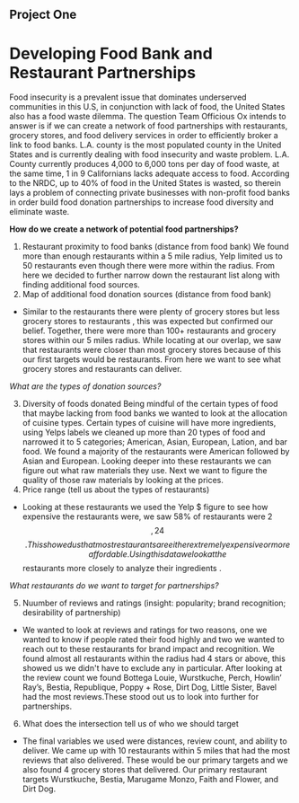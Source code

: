 ## Project One

# Developing Food Bank and Restaurant Partnerships

Food insecurity is a prevalent issue that dominates underserved communities in this U.S, in conjunction with lack of food, the United States also has a food waste dilemma. The question Team Officious Ox intends to answer is if we can create a network of food partnerships with restaurants, grocery stores, and food delivery services in order to efficiently broker a link to food banks. L.A. county is the most populated county in the United States  and is currently dealing with food insecurity and waste problem. L.A. County currently produces 4,000 to 6,000 tons per day of food waste, at the same time, 1 in 9 Californians lacks adequate access to food. According to the NRDC, up to 40% of food in the United States is wasted, so therein lays a problem of connecting private businesses with non-profit food banks in order build food donation partnerships to increase food diversity and eliminate waste.
	
**How do we create a network of potential food partnerships?**
1. Restaurant proximity to food banks (distance from food bank)
   We found more than enough restaurants within a 5 mile radius, Yelp limited us to 50 restaurants even though there were more within the radius. From here we decided to further narrow down the restaurant list along with finding  additional food sources.
2. Map of additional food donation sources (distance from food bank)
* Similar to the restaurants there were plenty of grocery stores but less grocery stores to restaurants , this was expected but confirmed our belief. Together, there were more than 100+ restaurants and grocery stores within our 5 miles radius. While locating at our overlap, we saw that restaurants were closer than most grocery stores because of this our first targets would be restaurants. From here we want to see what grocery stores and restaurants can deliver. 
	

*What are the types of donation sources?*

3. Diversity of foods donated
   Being mindful of the certain types of food that maybe lacking from food banks we wanted to look at the allocation of cuisine types. Certain types of cuisine will have more ingredients, using Yelps labels we cleaned up more than 20 types of food and narrowed it to 5 categories;  American, Asian, European, Lation, and bar food. We found a majority of the restaurants were American followed by Asian and European. Looking deeper into these restaurants we can figure out what raw materials they use. Next we want to figure the quality of those raw materials by looking at the prices. 
4. Price range (tell us about the types of restaurants)
* Looking at these restaurants we used the Yelp $ figure to see how expensive the restaurants were, we saw 58% of restaurants were 2 $$, 24% of restaurants were unlabeled, and 12% were $$$$. This showed us that most restaurants are either extremely expensive or more affordable. Using this data we look at the $$ restaurants more closely to analyze their ingredients . 


*What restaurants do we want to target for partnerships?* 

5. Nuumber of reviews and ratings (insight: popularity; brand recognition; desirability of partnership)
* We wanted to look at reviews and ratings for two reasons, one we wanted to know if people rated their food highly and two we wanted to reach out to these restaurants for brand impact and recognition. We found almost all restaurants within the radius had 4 stars or above, this showed us we didn't have to exclude any in particular. After looking at the review count  we found Bottega Louie, Wurstkuche, Perch, Howlin’ Ray’s, Bestia, Republique, Poppy + Rose, Dirt Dog, Little Sister, Bavel had the most reviews.These stood out us to look into further for partnerships. 

6. What does the intersection tell us of who we should target 
* The final variables we used were distances, review count, and ability to deliver. We came up with 10 restaurants within 5 miles that had the most reviews that also delivered. These would be our primary targets and we also found 4 grocery stores that delivered. Our primary restaurant targets Wurstkuche, Bestia, Marugame Monzo, Faith and Flower, and Dirt Dog.



